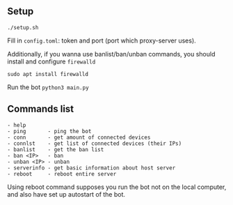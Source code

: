 Setup
---
`./setup.sh`

Fill in `config.toml`: token and port (port which proxy-server uses).

Additionally, if you wanna use banlist/ban/unban commands, you should install and configure `firewalld`

`sudo apt install firewalld`

Run the bot 
`python3 main.py`


Commands list
---
```
- help
- ping       - ping the bot
- conn       - get amount of connected devices
- connlst    - get list of connected devices (their IPs)
- banlist    - get the ban list
- ban <IP>   - ban
- unban <IP> - unban
- serverinfo - get basic information about host server
- reboot     - reboot entire server
```

Using reboot command supposes you run the bot not on the local computer, and also have set up autostart of the bot.
